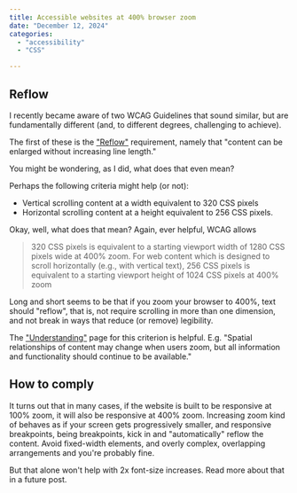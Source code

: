 ```yaml
---
title: Accessible websites at 400% browser zoom
date: "December 12, 2024"
categories: 
  - "accessibility"
  - "CSS"

---
```


## Reflow
I recently became aware of two WCAG Guidelines that sound similar, but are fundamentally different (and, to different degrees, challenging to achieve).

The first of these is the ["Reflow"](https://www.w3.org/TR/WCAG21/#reflow) requirement, namely that "content can be enlarged without increasing line length." 

You might be wondering, as I did, what does that even mean? 

Perhaps the following criteria might help (or not):
* Vertical scrolling content at a width equivalent to 320 CSS pixels
* Horizontal scrolling content at a height equivalent to 256 CSS pixels.

Okay, well, what does that mean? Again, ever helpful, WCAG allows

<blockquote>320 CSS pixels is equivalent to a starting viewport width of 1280 CSS pixels wide at 400% zoom. For web content which is designed to scroll horizontally (e.g., with vertical text), 256 CSS pixels is equivalent to a starting viewport height of 1024 CSS pixels at 400% zoom</blockquote>

Long and short seems to be that if you zoom your browser to 400%, text should "reflow", that is, not require scrolling in more than one dimension, and not break in ways that reduce (or remove) legibility. 

The ["Understanding"](https://www.w3.org/WAI/WCAG21/Understanding/reflow.html) page for this criterion is helpful. E.g. "Spatial relationships of content may change when users zoom, but all information and functionality should continue to be available."


## How to comply
It turns out that in many cases, if the website is built to be responsive at 100% zoom, it will also be responsive at 400% zoom. Increasing zoom kind of behaves as if your screen gets progressively smaller, and responsive breakpoints, being breakpoints, kick in and "automatically" reflow the content. Avoid fixed-width elements, and overly complex, overlapping arrangements and you're probably fine.

But that alone won't help with 2x font-size increases. Read more about that in a future post. 